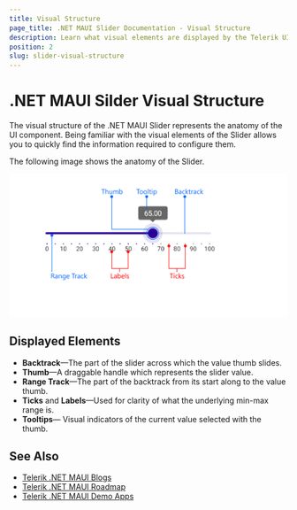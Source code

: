 ```yaml
---
title: Visual Structure
page_title: .NET MAUI Slider Documentation - Visual Structure
description: Learn what visual elements are displayed by the Telerik UI for .NET MAUI Slider, and see how these elements build the visual structure of the control.
position: 2
slug: slider-visual-structure
---
```


# .NET MAUI Silder Visual Structure

The visual structure of the .NET MAUI Slider represents the anatomy of the UI component. Being familiar with the visual elements of the Slider allows you to quickly find the information required to configure them.

The following image shows the anatomy of the Slider.

![.NET MAUI Slider Visual Structure](images/slider-visual-structure.png "Visual elements of Slider control")

## Displayed Elements

- **Backtrack**&mdash;The part of the slider across which the value thumb slides.
- **Thumb**&mdash;A draggable handle which represents the slider value.
- **Range Track**&mdash;The part of the backtrack from its start along to the value thumb.
- **Ticks** and **Labels**&mdash;Used for clarity of what the underlying min-max range is.
- **Tooltips**&mdash; Visual indicators of the current value selected with the thumb.

## See Also

- [Telerik .NET MAUI Blogs](https://www.telerik.com/blogs/mobile-net-maui)
- [Telerik .NET MAUI Roadmap](https://www.telerik.com/support/whats-new/maui-ui/roadmap)
- [Telerik .NET MAUI Demo Apps](https://www.telerik.com/maui-ui/demo-apps)